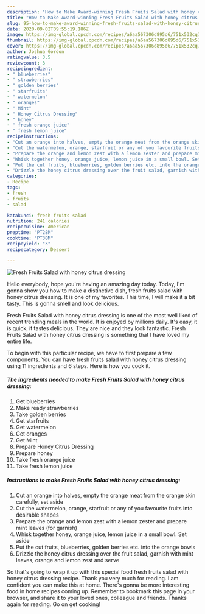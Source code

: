 ```yaml
---
description: "How to Make Award-winning Fresh Fruits Salad with honey citrus dressing"
title: "How to Make Award-winning Fresh Fruits Salad with honey citrus dressing"
slug: 95-how-to-make-award-winning-fresh-fruits-salad-with-honey-citrus-dressing
date: 2020-09-02T09:55:19.186Z
image: https://img-global.cpcdn.com/recipes/a6aa567306d895d6/751x532cq70/fresh-fruits-salad-with-honey-citrus-dressing-recipe-main-photo.jpg
thumbnail: https://img-global.cpcdn.com/recipes/a6aa567306d895d6/751x532cq70/fresh-fruits-salad-with-honey-citrus-dressing-recipe-main-photo.jpg
cover: https://img-global.cpcdn.com/recipes/a6aa567306d895d6/751x532cq70/fresh-fruits-salad-with-honey-citrus-dressing-recipe-main-photo.jpg
author: Joshua Gordon
ratingvalue: 3.5
reviewcount: 3
recipeingredient:
- " blueberries"
- " strawberries"
- " golden berries"
- " starfruits"
- " watermelon"
- " oranges"
- " Mint"
- " Honey Citrus Dressing"
- " honey"
- " fresh orange juice"
- " fresh lemon juice"
recipeinstructions:
- "Cut an orange into halves, empty the orange meat from the orange skin carefully, set aside"
- "Cut the watermelon, orange, starfruit or any of you favourite fruits into desirable shapes"
- "Prepare the orange and lemon zest with a lemon zester and prepare mint leaves (for garnish)"
- "Whisk together honey, orange juice, lemon juice in a small bowl. Set aside"
- "Put the cut fruits, blueberries, golden berries etc. into the orange bowls"
- "Drizzle the honey citrus dressing over the fruit salad, garnish with mint leaves, orange and lemon zest and serve"
categories:
- Recipe
tags:
- fresh
- fruits
- salad

katakunci: fresh fruits salad 
nutrition: 241 calories
recipecuisine: American
preptime: "PT28M"
cooktime: "PT38M"
recipeyield: "3"
recipecategory: Dessert

---
```



![Fresh Fruits Salad with honey citrus dressing](https://img-global.cpcdn.com/recipes/a6aa567306d895d6/751x532cq70/fresh-fruits-salad-with-honey-citrus-dressing-recipe-main-photo.jpg)

Hello everybody, hope you're having an amazing day today. Today, I'm gonna show you how to make a distinctive dish, fresh fruits salad with honey citrus dressing. It is one of my favorites. This time, I will make it a bit tasty. This is gonna smell and look delicious.



Fresh Fruits Salad with honey citrus dressing is one of the most well liked of recent trending meals in the world. It is enjoyed by millions daily. It's easy, it is quick, it tastes delicious. They are nice and they look fantastic. Fresh Fruits Salad with honey citrus dressing is something that I have loved my entire life.


To begin with this particular recipe, we have to first prepare a few components. You can have fresh fruits salad with honey citrus dressing using 11 ingredients and 6 steps. Here is how you cook it.

<!--inarticleads1-->

##### The ingredients needed to make Fresh Fruits Salad with honey citrus dressing:

1. Get  blueberries
1. Make ready  strawberries
1. Take  golden berries
1. Get  starfruits
1. Get  watermelon
1. Get  oranges
1. Get  Mint
1. Prepare  Honey Citrus Dressing
1. Prepare  honey
1. Take  fresh orange juice
1. Take  fresh lemon juice




<!--inarticleads2-->

##### Instructions to make Fresh Fruits Salad with honey citrus dressing:

1. Cut an orange into halves, empty the orange meat from the orange skin carefully, set aside
1. Cut the watermelon, orange, starfruit or any of you favourite fruits into desirable shapes
1. Prepare the orange and lemon zest with a lemon zester and prepare mint leaves (for garnish)
1. Whisk together honey, orange juice, lemon juice in a small bowl. Set aside
1. Put the cut fruits, blueberries, golden berries etc. into the orange bowls
1. Drizzle the honey citrus dressing over the fruit salad, garnish with mint leaves, orange and lemon zest and serve




So that's going to wrap it up with this special food fresh fruits salad with honey citrus dressing recipe. Thank you very much for reading. I am confident you can make this at home. There's gonna be more interesting food in home recipes coming up. Remember to bookmark this page in your browser, and share it to your loved ones, colleague and friends. Thanks again for reading. Go on get cooking!
